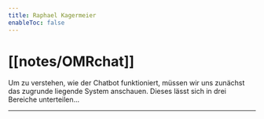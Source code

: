 ```yaml
---
title: Raphael Kagermeier
enableToc: false
---
```




# [[notes/OMRchat]]
Um zu verstehen, wie der Chatbot funktioniert, müssen wir uns zunächst das zugrunde liegende System anschauen. Dieses lässt sich in drei Bereiche unterteilen...

---
